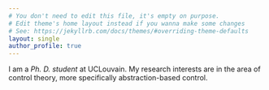 ```yaml
---
# You don't need to edit this file, it's empty on purpose.
# Edit theme's home layout instead if you wanna make some changes
# See: https://jekyllrb.com/docs/themes/#overriding-theme-defaults
layout: single
author_profile: true
---
```


I am a *Ph. D. student* at UCLouvain. My research interests are in the area of control theory, more specifically abstraction-based control.  